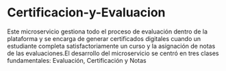 # Certificacion-y-Evaluacion
Este microservicio gestiona todo el proceso de evaluación dentro de la plataforma y se encarga de generar certificados digitales cuando un estudiante completa satisfactoriamente un curso y la asignación de notas de las evaluaciones.El desarrollo del microservicio se centró en tres clases fundamentales: Evaluación, Certificación y Notas
